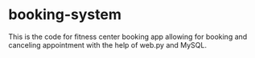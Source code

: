 # booking-system
This is the code for fitness center booking app allowing for booking and canceling appointment with the help of web.py and MySQL.
